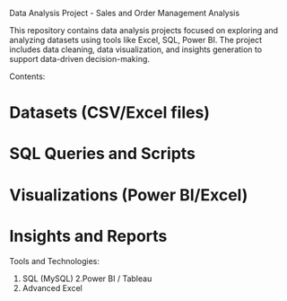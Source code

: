 Data Analysis Project - Sales and Order Management Analysis

This repository contains data analysis projects focused on exploring and analyzing datasets using tools like Excel, SQL, Power BI. The project includes data cleaning, data visualization, and insights generation to support data-driven decision-making.

Contents:
# Datasets (CSV/Excel files)
# SQL Queries and Scripts
# Visualizations (Power BI/Excel)
# Insights and Reports

Tools and Technologies:
1. SQL (MySQL)
2.Power BI / Tableau
3. Advanced Excel

